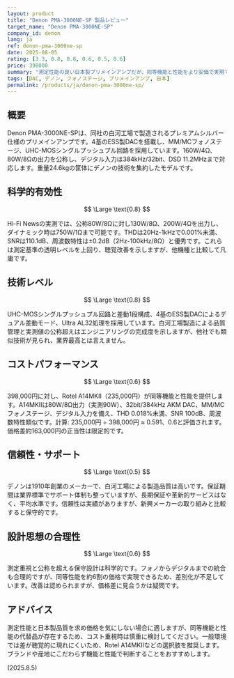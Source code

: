 ```yaml
---
layout: product
title: "Denon PMA-3000NE-SP 製品レビュー"
target_name: "Denon PMA-3000NE-SP"
company_id: denon
lang: ja
ref: denon-pma-3000ne-sp
date: 2025-08-05
rating: [3.3, 0.8, 0.8, 0.6, 0.5, 0.6]
price: 398000
summary: "測定性能の良い日本製プリメインアンプだが、同等機能と性能をより安価で実現できる代替品が存在します"
tags: [DAC, デノン, フォノステージ, プリメインアンプ, 日本]
permalink: /products/ja/denon-pma-3000ne-sp/
---
```

## 概要

Denon PMA-3000NE-SPは、同社の白河工場で製造されるプレミアムシルバー仕様のプリメインアンプです。4基のESS製DACを搭載し、MM/MCフォノステージ、UHC-MOSシングルプッシュプル回路を採用しています。160W/4Ω、80W/8Ωの出力を公称し、デジタル入力は384kHz/32bit、DSD 11.2MHzまで対応します。重量24.6kgの筐体にデノンの技術を集約したモデルです。

## 科学的有効性

$$ \Large \text{0.8} $$

Hi-Fi Newsの実測では、公称80W/8Ωに対し130W/8Ω、200W/4Ωを出力し、ダイナミック時は750W/1Ωまで可能です。THDは20Hz-1kHzで0.001%未満、SNRは110.1dB、周波数特性は±0.2dB（2Hz-100kHz/8Ω）と優秀です。これらは測定基準の透明レベルを上回り、聴覚改善を示しますが、他機種と比較して凡庸です。

## 技術レベル

$$ \Large \text{0.8} $$

UHC-MOSシングルプッシュプル回路と差動1段構成、4基のESS製DACによるデュアル差動モード、Ultra AL32処理を採用しています。白河工場製造による品質管理と実測値の公称超えはエンジニアリングの完成度を示しますが、他社でも類似技術が見られ、業界最高とは言えません。

## コストパフォーマンス

$$ \Large \text{0.6} $$

398,000円に対し、Rotel A14MKII（235,000円）が同等機能と性能を提供します。A14MKIIは80W/8Ω出力（実測90W）、32bit/384kHz AKM DAC、MM/MCフォノステージ、デジタル入力を備え、THD 0.018%未満、SNR 100dB、周波数特性類似です。計算: 235,000円 ÷ 398,000円 ≈ 0.591、0.6と評価されます。価格差約163,000円の正当性は限定的です。

## 信頼性・サポート

$$ \Large \text{0.5} $$

デノンは1910年創業のメーカーで、白河工場による製造品質は高いです。保証期間は業界標準でサポート体制も整っていますが、長期保証や革新的サービスはなく、平均水準です。信頼性は実績がありますが、新興メーカーの取り組みと比較すると保守的です。

## 設計思想の合理性

$$ \Large \text{0.6} $$

測定重視と公称を超える保守設計は科学的です。フォノからデジタルまでの統合も合理的ですが、同等性能を約6割の価格で実現できるため、差別化が不足しています。改善は認められますが、価格差に見合うかは疑問です。

## アドバイス

測定性能と日本製品質を求め価格を気にしない場合に適しますが、同等機能と性能の代替品が存在するため、コスト重視時は慎重に検討してください。一般環境では差が聴覚的に現れにくいため、Rotel A14MKIIなどの選択肢を推奨します。ブランドや産地にこだわらず機能と性能で判断することをおすすめします。

(2025.8.5)
